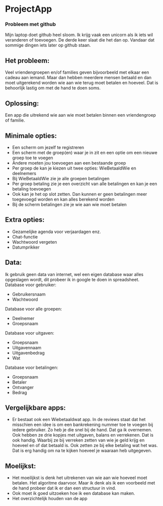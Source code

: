 # ProjectApp

### Probleem met github

Mijn laptop doet github heel sloom. Ik krijg vaak een unicorn als ik iets wil veranderen of toevoegen. De derde keer slaat die het dan op. Vandaar dat sommige dingen iets later op github staan.

## Het probleem:

Veel vriendengroepen en/of families geven bijvoorbeeld met elkaar een cadeau aan iemand. Maar dan hebben meerdere mensen betaald en dan moet uitgerekend worden wie aan wie terug moet betalen en hoeveel. Dat is behoorlijk lastig om met de hand te doen soms. 

## Oplossing:

Een app die uitrekend wie aan wie moet betalen binnen een vriendengroep of familie.

## Minimale opties:
-	Een scherm om jezelf te registreren
-	Een scherm met de groep(en) waar je in zit en een optie om een nieuwe groep toe te voegen
- Andere moeten jou toevoegen aan een bestaande groep
-	Per groep de kan je kiezen uit twee opties: WieBetaaldWie en deelnemers
- Bij WieBetaaldWie zie je alle groepen betalingen
- Per groep betaling zie je een overzicht van alle betalingen en kan je een betaling toevoegen
- Ook kan je het op slot zetten. Dan kunnen er geen betalingen meer toegevoegd worden en kan alles berekend worden
- Bij de scherm betalingen zie je wie aan wie moet betalen


## Extra opties:
-	Gezamelijke agenda voor verjaardagen enz.
-	Chat-functie
-	Wachtwoord vergeten
- Datumprikker

## Data:
 
Ik gebruik geen data van internet, wel een eigen database waar alles opgeslagen wordt, dit probeer ik in google te doen in spreadsheet. 
Database voor gebruiker:
-	Gebruikersnaam
-	Wachtwoord

Database voor alle groepen:
-	Deelnemer
- Groepsnaam

Database voor uitgaven:
- Groepsnaam
- Uitgavennaam
- Uitgavenbedrag
- Wat

Database voor betalingen:
- Groepsnaam
- Betaler
- Ontvanger
- Bedrag

## Vergelijkbare apps:

-	Er bestaat ook een Wiebetaaldwat app. In de reviews staat dat het misschien een idee is om een bankrekening nummer toe te voegen bij iedere gebruiker. Zo heb je die snel bij de hand. Dat ga ik overnemen. Ook hebben ze drie kopjes met uitgaven, balans en verrekenen. Dat is ook handig. Waarbij ze bij verreken zetten van wie je geld krijg en hoeveel en of dat betaald is. Ook zetten ze bij elke betaling wat het was. Dat is erg handig om na te kijken hoeveel je waaraan heb uitgegeven.

## Moelijkst:

-	Het moeilijkst is denk het uitrekenen van wie aan wie hoeveel moet betalen. Het algoritme daarvoor. Maar ik denk als ik een voorbeeld met de hand probeer dat ik er dan een structuur in vind. 
-	Ook moet ik goed uitzoeken hoe ik een database kan maken. 
- Het overzichtelijk houden van de app


